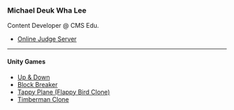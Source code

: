 ### Michael Deuk Wha Lee
Content Developer @ CMS Edu. 

* <a href = "https://bitly.com/c3_olympiad"> Online Judge Server </a>

---
#### Unity Games
* <a href="https://dukalee.github.io/unity_upanddown/">Up & Down</a>
* <a href="https://dukalee.github.io/unity_blockbreaker/">Block Breaker</a>
* <a href ="https://dukalee.github.io/unity_tappy_plane/">Tappy Plane (Flappy Bird Clone)</a>
* <a href = "https://dukalee.github.io/unity_timberman_clone/">Timberman Clone</a> 






<!--
**dukalee/dukalee** is a ✨ _special_ ✨ repository because its `README.md` (this file) appears on your GitHub profile.

Here are some ideas to get you started:

- 🔭 I’m currently working on ...
- 🌱 I’m currently learning ...
- 👯 I’m looking to collaborate on ...
- 🤔 I’m looking for help with ...
- 💬 Ask me about ...
- 📫 How to reach me: ...
- 😄 Pronouns: ...
- ⚡ Fun fact: ...
-->
